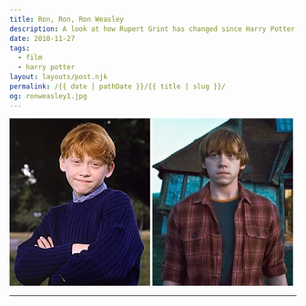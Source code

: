 ```yaml
---
title: Ron, Ron, Ron Weasley
description: A look at how Rupert Grint has changed since Harry Potter started.
date: 2010-11-27
tags: 
  - film
  - harry potter
layout: layouts/post.njk
permalink: /{{ date | pathDate }}/{{ title | slug }}/
og: ronweasley1.jpg
---
```


<p>
  <img src="/img/ronweasley1.jpg" alt="Ron Weasley very young" width="247" class="img-left" />
  <img src="/img/ronweasley2.jpg" alt="Ron Weasley much older" width="247" />
</p>

---
